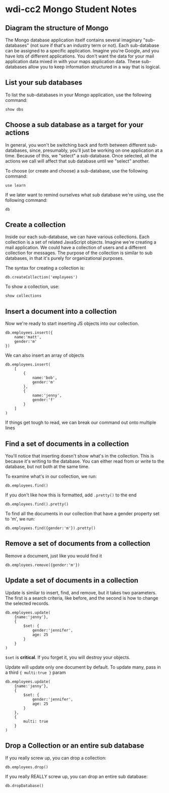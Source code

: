 # wdi-cc2 Mongo Student Notes


## Diagram the structure of Mongo

The Mongo database application itself contains several imaginary "sub-databases" (not sure if that's an industry term or not).  Each sub-database can be assigned to a specific application.  Imagine you're Google, and you have lots of different applications.  You don't want the data for your mail application data mixed in with your maps application data.  These sub-databases allow you to keep information structured in a way that is logical.

## List your sub databases

To list the sub-databases in your Mongo application, use the following command:

```
show dbs
```

## Choose a sub database as a target for your actions

In general, you won't be switching back and forth between different sub-databases, since, presumably, you'll just be working on one application at a time.  Because of this, we "select" a sub-database.  Once selected, all the actions we call will affect that sub database until we "select" another.

To choose (or create and choose) a sub-database, use the following command:

```
use learn
```

If we later want to remind ourselves what sub database we're using, use the following command:

```
db
```


## Create a collection

Inside our each sub-database, we can have various collections.  Each collection is a set of related JavaScript objects.  Imagine we're creating a mail application.  We could have a collection of users and a different collection for messages.  The purpose of the collection is similar to sub databases, in that it's purely for organizational purposes.

The syntax for creating a collection is:

```
db.createCollection('employees')
```

To show a collection, use:

```
show collections
```

## Insert a document into a collection

Now we're ready to start inserting JS objects into our collection.

```
db.employees.insert({
	name:'matt',
	gender:'m'
})
```

We can also insert an array of objects

```
db.employees.insert(
	[
		{
			name:'bob',
			gender:'m'		
		},
		{
			name:'jenny',
			gender:'f'		
		}
	]
)
```

If things get tough to read, we can break our command out onto multiple lines

## Find a set of documents in a collection

You'll notice that inserting doesn't show what's in the collection.  This is because it's writing to the database.  You can either read from or write to the database, but not both at the same time.

To examine what's in our collection, we run:

```
db.employees.find()
```

If you don't like how this is formatted, add `.pretty()` to the end

```
db.employees.find().pretty()
```

To find all the documents in our collection that have a gender property set to 'm', we run:

```
db.employees.find({gender:'m'}).pretty()
```

## Remove a set of documents from a collection

Remove a document, just like you would find it

```
db.employees.remove({gender:'m'})
```

## Update a set of documents in a collection

Update is similar to insert, find, and remove, but it takes two parameters.  The first is a search criteria, like before, and the second is how to change the selected records.

```
db.employees.update(
	{name:'jenny'},
	{
		$set: {
			gender:'jennifer',
			age: 25
		}
	}
)
```

`$set` is **critical**.  If you forget it, you will destroy your objects.

Update will update only one document by default.  To update many, pass in a third `{ multi:true }` param

```
db.employees.update(
	{name:'jenny'},
	{
		$set: {
			gender:'jennifer',
			age: 25
		}
	},
	{
		multi: true
	}
)
```

## Drop a Collection or an entire sub database

If you really screw up, you can drop a collection:

```
db.employees.drop()
```

If you really REALLY screw up, you can drop an entire sub database:

```
db.dropDatabase()
```
